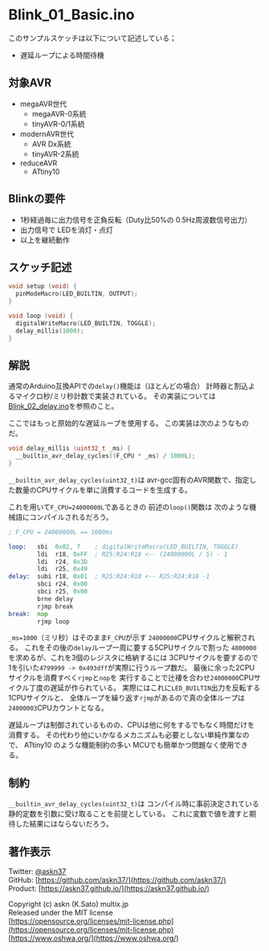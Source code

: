 # Blink_01_Basic.ino

このサンプルスケッチは以下について記述している；

- 遅延ループによる時間待機

## 対象AVR

- megaAVR世代
  - megaAVR-0系統
  - tinyAVR-0/1系統
- modernAVR世代
  - AVR Dx系統
  - tinyAVR-2系統
- reduceAVR
  - ATtiny10

## Blinkの要件

- 1秒経過毎に出力信号を正負反転（Duty比50%の 0.5Hz周波数信号出力）
- 出力信号で LEDを消灯・点灯
- 以上を継続動作

## スケッチ記述

```c
void setup (void) {
  pinModeMacro(LED_BUILTIN, OUTPUT);
}

void loop (void) {
  digitalWriteMacro(LED_BUILTIN, TOGGLE);
  delay_millis(1000);
}
```

## 解説

通常のArduino互換APIでの```delay()```機能は（ほとんどの場合）
計時器と割込よるマイクロ秒/ミリ秒計数で実装されている。
その実装については[Blink_02_delay.ino](../Blink_02_delay/README.md)を参照のこと。

ここではもっと原始的な遅延ループを使用する。
この実装は次のようなものだ。

```c
void delay_millis (uint32_t _ms) {
  __builtin_avr_delay_cycles((F_CPU * _ms) / 1000L);
}
```

```__builtin_avr_delay_cycles(uint32_t)```は
avr-gcc固有のAVR関数で、指定した数量のCPUサイクルを単に消費するコードを生成する。

これを用いて```F_CPU=24000000L```であるときの
前述の```loop()```関数は
次のような機械語にコンパイルされるだろう。

```asm
; F_CPU = 24000000L == 1000ms

loop:   sbi  0x02, 7    ; digitalWriteMacro(LED_BUILTIN, TOGGLE)
        ldi  r18, 0xFF  ; R25:R24:R18 <-- (24000000L / 5) - 1
        ldi  r24, 0x3D
        ldi  r25, 0x49
delay:  subi r18, 0x01  ; R25:R24:R18 <-- R25:R24:R18 -1
        sbci r24, 0x00
        sbci r25, 0x00
        brne delay
        rjmp break
break:  nop
        rjmp loop
```

```_ms=1000```（ミリ秒）はそのまま```F_CPU```が示す
```24000000```CPUサイクルと解釈される。
これをその後の```delay```ループ一周に要する5CPUサイクルで割った
```4800000```を求めるが、これを3個のレジスタに格納するには
3CPUサイクルを要するので
1を引いた```4799999 -> 0x493dff```が実際に行うループ数だ。
最後に余った2CPUサイクルを消費すべく```rjmp```と```nop```を
実行することで辻褄を合わせ```24000000```CPUサイクル丁度の遅延が作られている。
実際にはこれに```LED_BUILTIN```出力を反転する1CPUサイクルと、
全体ループを繰り返す```rjmp```があるので真の全体ループは
```24000003```CPUカウントとなる。

遅延ループは制御されているものの、CPUは他に何をするでもなく時間だけを消費する。
その代わり他にいかなるメカニズムも必要としない単純作業なので、
ATtiny10 のような機能制約の多い MCUでも簡単かつ問題なく使用できる。

## 制約

```__builtin_avr_delay_cycles(uint32_t)```は
コンパイル時に事前決定されている静的定数を引数に受け取ることを前提としている。
これに変数で値を渡すと期待した結果にはならないだろう。

## 著作表示

Twitter: [@askn37](https://twitter.com/askn37) \
GitHub: [https://github.com/askn37/](https://github.com/askn37/) \
Product: [https://askn37.github.io/](https://askn37.github.io/)

Copyright (c) askn (K.Sato) multix.jp \
Released under the MIT license \
[https://opensource.org/licenses/mit-license.php](https://opensource.org/licenses/mit-license.php) \
[https://www.oshwa.org/](https://www.oshwa.org/)
